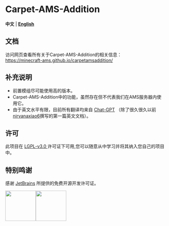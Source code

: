 # Carpet-AMS-Addition

**中文** | [**English**](README_en.md)

## 文档

访问网页查看所有关于Carpet-AMS-Addition的相关信息：<br>
https://minecraft-ams.github.io/carpetamsaddition/

## 补充说明

- 前置模组尽可能使用高的版本。
- Carpet-AMS-Addition中的功能，虽然存在但不代表我们在AMS服务器内使用它。
- 由于英文水平有限，目前所有翻译均来自 [Chat-GPT](https://openai.com/blog/chatgpt) （除了很久很久以前
  [nirvanaxiao6](https://github.com/nirvanaxiao6)撰写的第一篇英文文档）。

## 许可
此项目在 [ LGPL-v3.0 ](https://choosealicense.com/licenses/lgpl-3.0/) 许可证下可用,您可以随意从中学习并将其纳入您自己的项目中。

## 特别鸣谢
感谢 [JetBrains](https://www.jetbrains.com/) 所提供的免费开源开发许可证。

[<img src="https://resources.jetbrains.com/storage/products/company/brand/logos/jb_beam.png" height="96"/>](https://www.jetbrains.com/)[<img src="https://resources.jetbrains.com/storage/products/company/brand/logos/IntelliJ_IDEA.png" height="96"/>](https://www.jetbrains.com/idea/)

